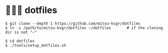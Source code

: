 🔩🐧🔧 dotfiles
===============

```
$ git clone --depth 1 https://github.com/mitsu-ksgr/dotfiles
$ ln -s /path/to/mitsu-ksgr/dotfiles ~/dotfiles       # if the cloning dir is not "~"

$ cd dotfiles
$ ./tools/setup_dotfiles.sh
```



